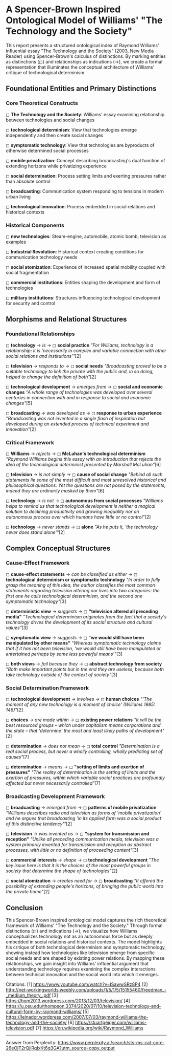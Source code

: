# A Spencer-Brown Inspired Ontological Model of Williams' "The Technology and the Society"

This report presents a structured ontological index of Raymond Williams' influential essay "The Technology and the Society" (2003, New Media Reader) using Spencer-Brown's calculus of distinctions. By marking entities as distinctions (◻) and relationships as indications (→), we create a formal representation that illuminates the conceptual architecture of Williams' critique of technological determinism.

## Foundational Entities and Primary Distinctions

### Core Theoretical Constructs

◻ **The Technology and the Society**: Williams' essay examining relationship between technologies and social changes

◻ **technological determinism**: View that technologies emerge independently and then create social changes

◻ **symptomatic technology**: View that technologies are byproducts of otherwise determined social processes

◻ **mobile privatization**: Concept describing broadcasting's dual function of extending horizons while privatizing experience

◻ **social determination**: Process setting limits and exerting pressures rather than absolute control

◻ **broadcasting**: Communication system responding to tensions in modern urban living

◻ **technological innovation**: Process embedded in social relations and historical contexts

### Historical Components

◻ **new technologies**: Steam-engine, automobile, atomic bomb, television as examples  

◻ **Industrial Revolution**: Historical context creating conditions for communication technology needs

◻ **social atomization**: Experience of increased spatial mobility coupled with social fragmentation

◻ **commercial institutions**: Entities shaping the development and form of technologies

◻ **military institutions**: Structures influencing technological development for security and control

## Morphisms and Relational Structures

### Foundational Relationships

◻ **technology** → *is* → ◻ **social practice**
   *"For Williams, technology is a relationship: it is 'necessarily in complex and variable connection with other social relations and institutions'"*[2]

◻ **television** → *responds to* → ◻ **social needs**
   *"Broadcasting proved to be a suitable technology to link the private with the public and, in so doing, helped to change the definition of both"*[2]

◻ **technological development** → *emerges from* → ◻ **social and economic changes**
   *"A whole range of technologies was developed over several centuries in connection with and in response to social and economic changes"*[5]

◻ **broadcasting** → *was developed as* → ◻ **response to urban experience**
   *"Broadcasting was not invented in a single flash of inspiration but developed during an extended process of technical experiment and innovation"*[2]

### Critical Framework

◻ **Williams** → *rejects* → ◻ **McLuhan's technological determinism**
   *"Raymond Williams begins this essay with an introduction that rejects the idea of the technological determinist presented by Marshall McLuhan"*[6]

◻ **television** → *is not simply* → ◻ **cause of social change**
   *"Behind all such statements lie some of the most difficult and most unresolved historical and philosophical questions. Yet the questions are not posed by the statements; indeed they are ordinarily masked by them"*[6]

◻ **technology** → *is not* → ◻ **autonomous from social processes**
   *"Williams helps to remind us that technological development is neither a magical solution to declining productivity and growing inequality nor an autonomous process over which humans have little or no control"*[2]

◻ **technology** → *never stands* → ◻ **alone**
   *"As he puts it, 'the technology never does stand alone'"*[2]

## Complex Conceptual Structures

### Cause-Effect Framework

◻ **cause-effect statements** → *can be classified as either* → ◻ **technological determinism or symptomatic technology**
   *"In order to fully grasp the meaning of this idea, the author classifies the most common statements regarding television altering our lives into two categories: the first one he calls technological determinism, and the second one symptomatic technology"*[3]

◻ **deterministic view** → *suggests* → ◻ **"television altered all preceding media"**
   *"Technological determinism originates from the fact that a society's technology drives the development of its social structure and cultural values"*[3]

◻ **symptomatic view** → *suggests* → ◻ **"we would still have been manipulated by other means"**
   *"Whereas symptomatic technology claims that if it has not been television, 'we would still have been manipulated or entertained perhaps by some less powerful means'"*[3]

◻ **both views** → *fail because they* → ◻ **abstract technology from society**
   *"Both make important points but in the end they are useless, because both take technology outside of the context of society"*[3]

### Social Determination Framework

◻ **technological development** → *involves* → ◻ **human choices**
   *"'The moment of any new technology is a moment of choice' (Williams 1985: 146)"*[2]

◻ **choices** → *are made within* → ◻ **existing power relations**
   *"It will be the best resourced groups – which under capitalism means corporations and the state – that 'determine' the most and least likely paths of development"*[2]

◻ **determination** → *does not mean* → ◻ **total control**
   *"Determination is a real social process, but never a wholly controlling, wholly predicting set of causes"*[7]

◻ **determination** → *means* → ◻ **"setting of limits and exertion of pressures"**
   *"The reality of determination is the setting of limits and the exertion of pressures, within which variable social practices are profoundly affected but never necessarily controlled"*[7]

### Broadcasting Development Framework

◻ **broadcasting** → *emerged from* → ◻ **patterns of mobile privatization**
   *"Williams describes radio and television as forms of 'mobile privatization' and he argues that broadcasting 'in its applied form was a social product of this distinctive tendency'"*[2]

◻ **television** → *was invented as* → ◻ **"system for transmission and reception"**
   *"Unlike all preceding communication media, television was a system primarily invented for transmission and reception as abstract processes, with little or no definition of proceeding content"*[3]

◻ **commercial interests** → *shape* → ◻ **technological development**
   *"The key issue here is that it is the choices of the most powerful groups in society that determine the shape of technologies"*[2]

◻ **social atomization** → *creates need for* → ◻ **broadcasting**
   *"It offered the possibility of extending people's horizons, of bringing the public world into the private home"*[2]

## Conclusion

This Spencer-Brown inspired ontological model captures the rich theoretical framework of Williams' "The Technology and the Society." Through formal distinctions (◻) and indications (→), we visualize how Williams conceptualizes technology not as an autonomous force but as deeply embedded in social relations and historical contexts. The model highlights his critique of both technological determinism and symptomatic technology, showing instead how technologies like television emerge from specific social needs and are shaped by existing power relations. By mapping these relationships, we gain insight into Williams' influential argument that understanding technology requires examining the complex interactions between technical innovation and the social world into which it emerges.

Citations:
[1] https://www.youtube.com/watch?v=ISawwSRz8P4
[2] http://net-workingworlds.weebly.com/uploads/1/5/1/5/15155460/freedman_-_medium_theory_.pdf
[3] https://hom2013.wordpress.com/2013/12/03/television/
[4] https://u.osu.edu/thompson.3374/2020/07/10/television-technology-and-cultural-form-by-raymond-williams/
[5] https://leinador.wordpress.com/2007/07/03/raymond-williams-the-technology-and-the-society/
[6] https://stuartgeiger.com/williams-television.pdf
[7] https://en.wikipedia.org/wiki/Raymond_Williams

---
Answer from Perplexity: https://www.perplexity.ai/search/sts-ms-cat-core-26eOjT2rQjiRqIxKt6q3GA?utm_source=copy_output